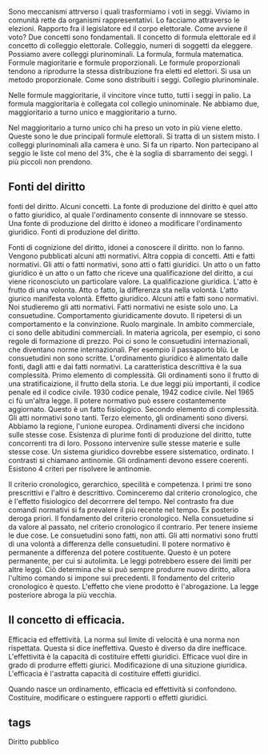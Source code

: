 Sono meccanismi attrverso i quali trasformiamo i voti in seggi. Viviamo in comunità rette da organismi rappresentativi. Lo facciamo attraverso le elezioni. Rapporto fra il legislatore ed il corpo elettorale. Come avviene il voto? Due concetti sono fondamentali. Il concetto di formula elettorale ed il concetto di colleggio elettorale. Colleggio, numeri di soggetti da eleggere. Possiamo avere colleggi plurinominali. La formula, formula matematica. Formule magioritarie e formule proporzionali. Le formule proporzionali tendono a riprodurre la stessa distribuzione fra eletti ed elettori. Si usa un metodo proporzionale. Come sono distribuiti i seggi. Collegio plurinominale.

Nelle formule maggioritarie, il vincitore vince tutto, tutti i seggi in palio. La formula maggioritaria è collegata col collegio uninominale. Ne abbiamo due, maggioritario a turno unico e maggioritario a turno. 

Nel maggioritario a turno unico chi ha preso un voto in più viene eletto. Queste sono le due principali formule elettorali. Si tratta di un sistem misto. I colleggi plurinominali alla camera è uno. Si fa un riparto. Non partecipano al seggio le liste col meno del 3%, che è la soglia di sbarramento dei seggi. I più piccoli non prendono. 

## Fonti del diritto

fonti del diritto. Alcuni concetti. La fonte di produzione del diritto è quel atto o fatto giuridico, al quale l'ordinamento consente di innnovare se stesso. Una fonte di produzione del diritto è idoneo a modificare l'ordinamento giuridico. Fonti di produzione del diritto. 

Fonti di cognizione del diritto, idonei a conoscere il diritto. non lo fanno. Vengono pubblicati alcuni atti normativi. Altra coppia di concetti. Atti e fatti normativi. Gli atti o fatti normativi, sono atti o fatti giuridici. Un atto o un fatto giuridico è un atto o un fatto che riceve una qualificazione del diritto, a cui viene riconosciuto un particolare valore. La qualificazione giuridica. L'atto è frutto di una volonta. Atto o fatto, la differenza sta nella volontà. L'atto giurico manifesta volontà. Effetto giuridico. Alcuni atti e fatti sono normativi. Noi studieremo gli atti normativi. Fatti normativi ne esiste solo uno. La consuetudine. Comportamento giuridicamente dovuto. Il ripetersi di un comportamento e la convinzione. Ruolo marginale. In ambito commerciale, ci sono delle abitudini commerciali. In materia agricola, per esempio, ci sono regole di formazione di prezzo. Poi ci sono le consuetudini internazionali, che diventano norme internazionali. Per esempio il passaporto blù. Le consuetudini non sono scritte. 
L'ordinamento giuridico è alimentato dalle fonti, dagli atti e dai fatti normativi. La caratteristica descrittiva è la sua complessità. Primo elemento di complessità. Gli ordinamenti sono il frutto di una stratificaizione, il frutto della storia. Le due leggi più importanti, il codice penale ed il codice civile. 1930 codice penale, 1942 codice civile. Nel 1965 ci fù un'altra legge. Il potere normativo può essere costantemente aggiornato. Questo è un fatto fisiologico. Secondo elemento di complessità. Gli atti normativi sono tanti. Terzo elemento, gli ordinamenti sono diversi. Abbiamo la regione, l'unione europea. Ordinamenti diversi che incidono sulle stesse cose. Esistenza di plurime fonti di produzione del diritto, tutte concorrenti tra di loro. Possono intervenire sulle stesse materie e sulle stesse cose. Un sistema giuridico dovrebbe essere sistematico, ordinato. I contrasti si chiamano antinomie. Gli ordinamenti devono essere coerenti. Esistono 4 criteri per risolvere le antinomie. 

Il criterio cronologico, gerarchico, specilità e competenza. I primi tre sono prescrittivi e l'altro è descrittivo. Cominceremo dal criterio cronologico, che è l'effetto fisiologico del decorrrere del tempo. Nel contrasto fra due comandi normativi si fa prevalere il più recente nel tempo. Ex posterio deroga priori. Il fondamento del criterio cronologico. Nella consuetudine si da valore al passato, nel criterio cronologico il contrario. Per tenere insieme le due cose. Le consuetudini sono fatti, non atti. Gli atti normativi sono frutti di una volontà a differenza delle consuetudini. Il potere normativo è permanente a differenza del potere costituente. Questo è un potere permanente, per cui si autolimita. Le leggi potrebbero essere dei limiti per altre leggi. Ciò determina che si può sempre produrre nuovo diritto, allora l'ultimo comando si impone sui precedenti. Il fondamento del criterio cronologico è questo. L'effetto che viene prodotto è l'abrogazione. La legge posteriore abroga la più vecchia.

## Il concetto di efficacia. 

Efficacia ed effettività. La norma sul limite di velocità è una norma non rispettata. Questa si dice ineffettiva. Questo è diverso da dire inefficace. L'effettività è la capacità di costituire effetti giuridici. Efficace vuol dire in grado di produrre effetti giurici. Modificazione di una situzione giuridica. L'efficacia è l'astratta capacità di costituire effetti giuridici. 

Quando nasce un ordinamento, efficacia ed effettività si confondono. Costituire, modificare o estinguere rapporti o effetti giuridici. 



























## tags

Diritto pubblico

